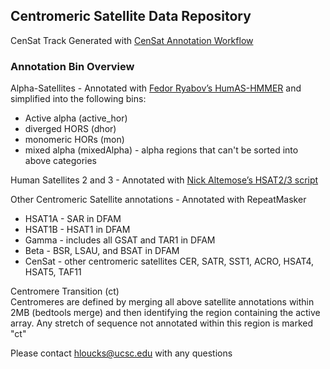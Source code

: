 ## Centromeric Satellite Data Repository
CenSat Track Generated with [CenSat Annotation Workflow](https://github.com/kmiga/alphaAnnotation/blob/CenSat/cenSatAnnotation/centromereAnnotation.wdl)  

### Annotation Bin Overview 

Alpha-Satellites - Annotated with [Fedor Ryabov’s HumAS-HMMER](https://github.com/fedorrik/HumAS-HMMER_for_AnVIL) and simplified into the following bins:
- Active alpha (active_hor) 
- diverged HORS (dhor) 
- monomeric HORs (mon)
- mixed alpha (mixedAlpha) - alpha regions that can't be sorted into above categories 

Human Satellites 2 and 3 - Annotated with [Nick Altemose’s HSAT2/3 script](https://github.com/altemose/chm13_hsat)
	
Other Centromeric Satellite annotations - Annotated with RepeatMasker
- HSAT1A - SAR in DFAM
- HSAT1B - HSAT1 in DFAM
- Gamma - includes all GSAT and TAR1 in DFAM
- Beta - BSR, LSAU, and BSAT in DFAM
- CenSat - other centromeric satellites CER, SATR, SST1, ACRO, HSAT4, HSAT5, TAF11  

Centromere Transition (ct)  
Centromeres are defined by merging all above satellite annotations within 2MB (bedtools merge) and then identifying the region containing the active array. Any stretch of sequence not annotated within this region is marked "ct"


Please contact hloucks@ucsc.edu with any questions 